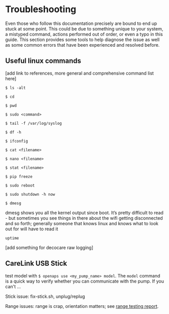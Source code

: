 # Troubleshooting

Even those who follow this documentation precisely are bound to end up stuck at some point. This could be due to something unique to your system, a mistyped command, actions performed out of order, or even a typo in this guide. This section provides some tools to help diagnose the issue as well as some common errors that have been experienced and resolved before.

## Useful linux commands

[add link to references, more general and comprehensive command list here]

`$ ls -alt`

`$ cd`

`$ pwd`

`$ sudo <command>`

`$ tail -f /var/log/syslog`

`$ df -h`

`$ ifconfig`

`$ cat <filename>`

`$ nano <filename>`

`$ stat <filename>`

`$ pip freeze`

`$ sudo reboot`

`$ sudo shutdown -h now`

`$ dmesg`

dmesg shows you all the kernel output since boot. It’s pretty difficult to read - but sometimes you see things in there about the wifi getting disconnected and so forth; generally someone that knows linux and knows what to look out for will have to read it

`uptime`

[add something for decocare raw logging]

## CareLink USB Stick

test model with `$ openaps use <my_pump_name> model`. The `model` command is a quick way to verify whether you can communicate with the pump. If you can't ...

Stick issue: fix-stick.sh, unplug/replug

Range issues: range is crap, orientation matters; see [range testing report](https://gist.github.com/channemann/0ff376e350d94ccc9f00).
